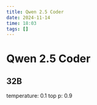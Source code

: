 ```yaml
---
title: Qwen 2.5 Coder
date: 2024-11-14
time: 18:03
tags: []
---
```


# Qwen 2.5 Coder

## 32B

temperature: 0.1
top p: 0.9
